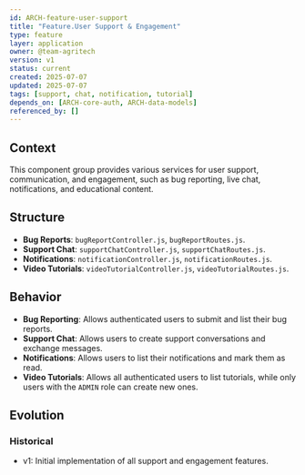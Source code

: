 ```yaml
---
id: ARCH-feature-user-support
title: "Feature.User Support & Engagement"
type: feature
layer: application
owner: @team-agritech
version: v1
status: current
created: 2025-07-07
updated: 2025-07-07
tags: [support, chat, notification, tutorial]
depends_on: [ARCH-core-auth, ARCH-data-models]
referenced_by: []
---
```


## Context
This component group provides various services for user support, communication, and engagement, such as bug reporting, live chat, notifications, and educational content.

## Structure
- **Bug Reports**: `bugReportController.js`, `bugReportRoutes.js`.
- **Support Chat**: `supportChatController.js`, `supportChatRoutes.js`.
- **Notifications**: `notificationController.js`, `notificationRoutes.js`.
- **Video Tutorials**: `videoTutorialController.js`, `videoTutorialRoutes.js`.

## Behavior
- **Bug Reporting**: Allows authenticated users to submit and list their bug reports.
- **Support Chat**: Allows users to create support conversations and exchange messages.
- **Notifications**: Allows users to list their notifications and mark them as read.
- **Video Tutorials**: Allows all authenticated users to list tutorials, while only users with the `ADMIN` role can create new ones.

## Evolution
### Historical
- v1: Initial implementation of all support and engagement features.

